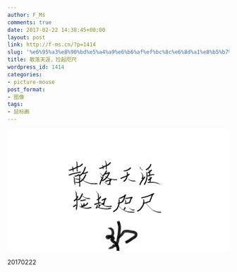 ```yaml
---
author: F_Ms
comments: true
date: 2017-02-22 14:38:45+00:00
layout: post
link: http://f-ms.cn/?p=1414
slug: '%e6%95%a3%e8%90%bd%e5%a4%a9%e6%b6%af%ef%bc%8c%e6%8d%a1%e8%b5%b7%e5%92%ab%e5%b0%ba'
title: 散落天涯，捡起咫尺
wordpress_id: 1414
categories:
- picture-mouse
post_format:
- 图像
tags:
- 鼠标画
---
```


![](/img/post/wp/2017/02/20170222_散落天涯，捡起咫尺.png)


20170222

